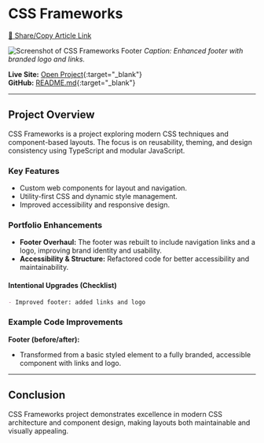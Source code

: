 # CSS Frameworks

[🔗 Share/Copy Article Link](#) <!-- Replace # with your shareable URL -->

![Screenshot of CSS Frameworks Footer](/Screenshot-css-frameworks.png)
_Caption: Enhanced footer with branded logo and links._

**Live Site:** [Open Project](https://github.com/Off-Grid-Dev/css_frameworks){:target="\_blank"}  
**GitHub:** [README.md](https://github.com/Off-Grid-Dev/css_frameworks/blob/main/README.md){:target="\_blank"}

---

## Project Overview

CSS Frameworks is a project exploring modern CSS techniques and component-based layouts. The focus is on reusability, theming, and design consistency using TypeScript and modular JavaScript.

### Key Features

- Custom web components for layout and navigation.
- Utility-first CSS and dynamic style management.
- Improved accessibility and responsive design.

### Portfolio Enhancements

- **Footer Overhaul:** The footer was rebuilt to include navigation links and a logo, improving brand identity and usability.
- **Accessibility & Structure:** Refactored code for better accessibility and maintainability.

#### Intentional Upgrades (Checklist)

```md
- Improved footer: added links and logo
```

### Example Code Improvements

**Footer (before/after):**

- Transformed from a basic styled element to a fully branded, accessible component with links and logo.

---

## Conclusion

CSS Frameworks project demonstrates excellence in modern CSS architecture and component design, making layouts both maintainable and visually appealing.
